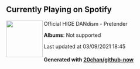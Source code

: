## Currently Playing on Spotify

[<img align="left" width="100" src="https://i.scdn.co/image/ab67616d0000b2739c4ba827e585fabd3cfd90f2">](https://open.spotify.com/album/17gzvH2FPpVhpuqalLFi9j)

Official HIGE DANdism - Pretender

**Albums**: Not supported

Last updated at 03/09/2021 18:45

#### Generated with [20chan/github-now](https://github.com/20chan/github-now)


<!--
**20chan/20chan** is a ✨ _special_ ✨ repository because its `README.md` (this file) appears on your GitHub profile.

Here are some ideas to get you started:

- 🔭 I’m currently working on ...
- 🌱 I’m currently learning ...
- 👯 I’m looking to collaborate on ...
- 🤔 I’m looking for help with ...
- 💬 Ask me about ...
- 📫 How to reach me: ...
- 😄 Pronouns: ...
- ⚡ Fun fact: ...
-->
